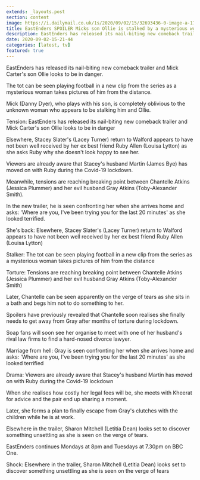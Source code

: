 ```yaml
---
extends: _layouts.post
section: content
image: https://i.dailymail.co.uk/1s/2020/09/02/15/32693436-0-image-a-172_1599055797072.jpg 
title: EastEnders SPOILER Micks son Ollie is stalked by a mysterious woman 
description: EastEnders has released its nail-biting new comeback trailer and Mick Carters son Ollie looks to be in danger. 
date: 2020-09-02-15-21-44 
categories: [latest, tv] 
featured: true 
--- 
```

EastEnders has released its nail-biting new comeback trailer and Mick Carter's son Ollie looks to be in danger. 

The tot can be seen playing football in a new clip from the series as a mysterious woman takes pictures of him from the distance. 

Mick (Danny Dyer), who plays with his son, is completely oblivious to the unknown woman who appears to be stalking him and Ollie.

Tension: EastEnders has released its nail-biting new comeback trailer and Mick Carter's son Ollie looks to be in danger

Elsewhere, Stacey Slater's (Lacey Turner) return to Walford appears to have not been well received by her ex best friend Ruby Allen (Louisa Lytton) as she asks Ruby why she doesn't look happy to see her.

Viewers are already aware that Stacey's husband Martin (James Bye) has moved on with Ruby during the Covid-19 lockdown.

Meanwhile, tensions are reaching breaking point between Chantelle Atkins (Jessica Plummer) and her evil husband Gray Atkins (Toby-Alexander Smith).

In the new trailer, he is seen confronting her when she arrives home and asks: 'Where are you, I've been trying you for the last 20 minutes' as she looked terrified.

She's back: Elsewhere, Stacey Slater's (Lacey Turner) return to Walford appears to have not been well received by her ex best friend Ruby Allen (Louisa Lytton)

Stalker: The tot can be seen playing football in a new clip from the series as a mysterious woman takes pictures of him from the distance

Torture: Tensions are reaching breaking point between Chantelle Atkins (Jessica Plummer) and her evil husband Gray Atkins (Toby-Alexander Smith)

Later, Chantelle can be seen apparently on the verge of tears as she sits in a bath and begs him not to do something to her. 

Spoilers have previously revealed that Chantelle soon realises she finally needs to get away from Gray after months of torture during lockdown. 

Soap fans will soon see her organise to meet with one of her husband's rival law firms to find a hard-nosed divorce lawyer. 

Marriage from hell: Gray is seen confronting her when she arrives home and asks: 'Where are you, I've been trying you for the last 20 minutes' as she looked terrified

Drama: Viewers are already aware that Stacey's husband Martin has moved on with Ruby during the Covid-19 lockdown

When she realises how costly her legal fees will be, she meets with Kheerat for advice and the pair end up sharing a moment.

Later, she forms a plan to finally escape from Gray's clutches with the children while he is at work.

Elsewhere in the trailer, Sharon Mitchell (Letitia Dean) looks set to discover something unsettling as she is seen on the verge of tears. 

EastEnders continues Mondays at 8pm and Tuesdays at 7.30pm on BBC One.

Shock: Elsewhere in the trailer, Sharon Mitchell (Letitia Dean) looks set to discover something unsettling as she is seen on the verge of tears

